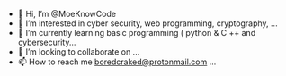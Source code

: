 - 👋 Hi, I’m @MoeKnowCode
- 👀 I’m interested in cyber security, web programming, cryptography,  ...
- 🌱 I’m currently learning basic programming ( python & C ++ and cybersecurity...
- 💞️ I’m looking to collaborate on ...
- 📫 How to reach me boredcraked@protonmail.com ...

<!---
MoeKnowCode/MoeKnowCode is a ✨ special ✨ repository because its `README.md` (this file) appears on your GitHub profile.
You can click the Preview link to take a look at your changes.
--->
